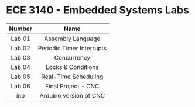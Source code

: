 # ECE 3140 - Embedded Systems Labs

| Number |            Name           |
|:------:|:-------------------------:|
| Lab 01 |     Assembly Language     |
| Lab 02 | Periodic Timer Interrupts |
| Lab 03 |        Concurrency        |
| Lab 04 |    Locks & Conditions     |
| Lab 05 |    Real-Time Scheduling   |
| Lab 06 |    Final Project - CNC    | https://www.youtube.com/watch?v=Z8gxHZzyqMM  
|   ino  |   Arduino version of CNC  | https://www.youtube.com/shorts/0SlnbboaLS8  
